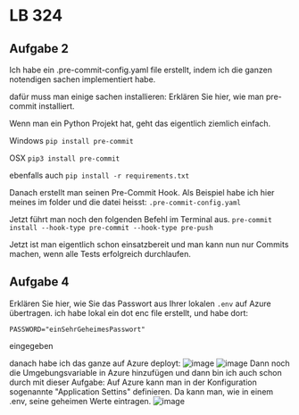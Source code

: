 # LB 324

## Aufgabe 2
Ich habe ein .pre-commit-config.yaml file erstellt, indem ich die ganzen notendigen sachen implementiert habe.

dafür muss man einige sachen installieren:
Erklären Sie hier, wie man pre-commit installiert.

Wenn man ein Python Projekt hat, geht das eigentlich ziemlich einfach.

Windows
```pip install pre-commit```

OSX
```pip3 install pre-commit```

ebenfalls auch
```pip install -r requirements.txt```

Danach erstellt man seinen Pre-Commit Hook. Als Beispiel habe ich hier meines im folder und die datei heisst:
```.pre-commit-config.yaml```

Jetzt führt man noch den folgenden Befehl im Terminal aus.
```pre-commit install --hook-type pre-commit --hook-type pre-push```

Jetzt ist man eigentlich schon einsatzbereit und man kann nun nur Commits machen, wenn alle Tests erfolgreich durchlaufen.

## Aufgabe 4
Erklären Sie hier, wie Sie das Passwort aus Ihrer lokalen `.env` auf Azure übertragen.
ich habe lokal ein dot enc file erstellt, und habe dort:
``` 
PASSWORD="einSehrGeheimesPasswort"
```
eingegeben

danach habe ich das ganze auf Azure deployt:
![image](https://github.com/h0peRL/DelvecchioNicoLB-324/assets/89131248/0bab8b10-9c89-47b2-8ca3-a57f4faa6d99)
![image](https://github.com/h0peRL/DelvecchioNicoLB-324/assets/89131248/e29d79e2-174c-4974-8673-e26bffbc582d)
Dann noch die Umgebungsvariable in Azure hinzufügen und dann bin ich auch schon durch mit dieser Aufgabe:
Auf Azure kann man in der Konfiguration sogenannte "Application Settins" definieren. Da kann man, wie in einem .env, seine geheimen Werte eintragen.
![image](https://github.com/h0peRL/DelvecchioNicoLB-324/assets/89131248/0f02a361-a095-46a9-8259-17622868b48a)




